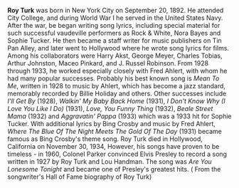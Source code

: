 
**Roy Turk** was born in New York City on September 20, 1892. He attended City College, and during World War I he served in the United States Navy. After the war, be began writing song lyrics, including special material for such successful vaudeville performers as Rock & White, Nora Bayes and Sophie Tucker. He then became a staff writer for music publishers on Tin Pan Alley, and later went to Hollywood where he wrote song lyrics for films. 
Among his collaborators were Harry Akst, George Meyer, Charles Tobias, Arthur Johnston, Maceo Pinkard, and J. Russel Robinson. From 1928 through 1933, he worked especially closely with Fred Ahlert, with whom he had many popular successes. Probably his best known song is *Mean To Me*, written in 1928 to music by Ahlert, which has become a jazz standard, memorably recorded by Billie Holiday and others. 
Other successes include *I'll Get By* (1928), *Walkin' My Baby Back Home* (1931), *I Don't Know Why (I Love You Like I Do)* (1931), *Love, You Funny Thing* (1932), *Beale Street Mama* (1932) and *Aggravatin' Pappa* (1933) which was a 1933 hit for Sophie Tucker. With additional lyrics by Bing Crosby and music by Fred Ahlert, *Where The Blue Of The Night Meets The Gold Of The Day* (1931) became famous as Bing Crosby's theme song. 
Roy Turk died in Hollywood, California on November 30, 1934, However, his songs have proven to be timeless - in 1960, Colonel Parker convinced Elvis Presley to record a song written in 1927 by Roy Turk and Lou Handman. The song was *Are You Lonesome Tonight* and became one of Presley's greatest hits. ( From the songwriter's Hall of Fame biography of Roy Turk)


 
